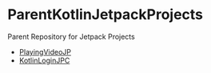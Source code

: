 # ParentKotlinJetpackProjects
Parent Repository for Jetpack Projects

<ul>
  <li>
  <a href="https://github.com/successanil/PlayingVideoJP">PlayingVideoJP</a>
  </li>
  <li>
    <a href="https://github.com/successanil/KotlinLoginJPC.git">KotlinLoginJPC</a>
  </li>
 </ul>
